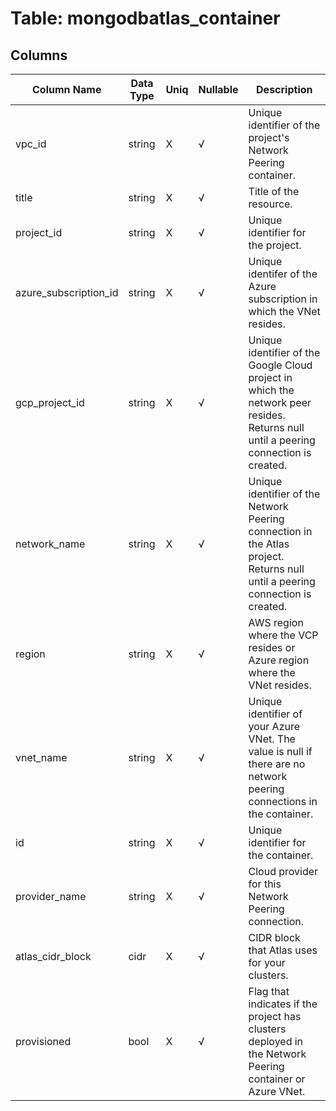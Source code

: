 # Table: mongodbatlas_container

## Columns 

|  Column Name   |  Data Type  | Uniq | Nullable | Description | 
|  ----  | ----  | ----  | ----  | ---- | 
| vpc_id | string | X | √ | Unique identifier of the project's Network Peering container. | 
| title | string | X | √ | Title of the resource. | 
| project_id | string | X | √ | Unique identifier for the project. | 
| azure_subscription_id | string | X | √ | Unique identifer of the Azure subscription in which the VNet resides. | 
| gcp_project_id | string | X | √ | Unique identifier of the Google Cloud project in which the network peer resides. Returns null until a peering connection is created. | 
| network_name | string | X | √ | Unique identifier of the Network Peering connection in the Atlas project. Returns null until a peering connection is created. | 
| region | string | X | √ | AWS region where the VCP resides or Azure region where the VNet resides. | 
| vnet_name | string | X | √ | Unique identifier of your Azure VNet. The value is null if there are no network peering connections in the container. | 
| id | string | X | √ | Unique identifier for the container. | 
| provider_name | string | X | √ | Cloud provider for this Network Peering connection. | 
| atlas_cidr_block | cidr | X | √ | CIDR block that Atlas uses for your clusters. | 
| provisioned | bool | X | √ | Flag that indicates if the project has clusters deployed in the Network Peering container or Azure VNet. | 


